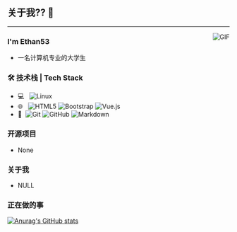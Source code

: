 ## 关于我?? 👋

---

<img align="right" alt="GIF" src="https://raw.githubusercontent.com/JoeyBling/JoeyBling/master/pic/pusheencode.gif" />

### I'm Ethan53

- 一名计算机专业的大学生

### 🛠 技术栈 | Tech Stack

- 💻 &#160; ![Linux](https://img.shields.io/badge/-Linux-333333?style=flat&logo=Linux&logoColor=FCC624)
- 🌐 &#160; ![HTML5](https://img.shields.io/badge/-HTML5-333333?style=flat&logo=HTML5) ![Bootstrap](https://img.shields.io/badge/-Bootstrap-333333?style=flat&logo=bootstrap&logoColor=563D7C) ![Vue.js](https://img.shields.io/badge/-VueJS-333333?style=flat&logo=Vue.js)
- 🔧 &#160;![Git](https://img.shields.io/badge/-Git-333333?style=flat&logo=git)  ![GitHub](https://img.shields.io/badge/-GitHub-333333?style=flat&logo=github)  ![Markdown](https://img.shields.io/badge/-Markdown-333333?style=flat&logo=markdown)

### 开源项目
- None
### 关于我
- NULL
### 正在做的事
[![Anurag's GitHub stats](https://github-readme-stats.vercel.app/api?username=Ethan53CAE)](https://github.com/anuraghazra/github-readme-stats)



<!--
**Ethan53CAE/Ethan53CAE** is a ✨ _special_ ✨ repository because its `README.md` (this file) appears on your GitHub profile.

Here are some ideas to get you started:

- 🔭 I’m currently working on ...
- 🌱 I’m currently learning ...
- 👯 I’m looking to collaborate on ...
- 🤔 I’m looking for help with ...
- 💬 Ask me about ...
- 📫 How to reach me: ...
- 😄 Pronouns: ...
- ⚡ Fun fact: ...
-->
